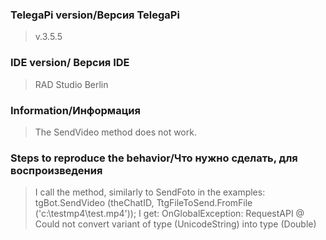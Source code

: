### TelegaPi version/Версия TelegaPi
> v.3.5.5
### IDE version/ Версия IDE
> RAD Studio Berlin
### Information/Информация
> The SendVideo method does not work.
### Steps to reproduce the behavior/Что нужно сделать, для воспроизведения
> I call the method, similarly to SendFoto in the examples: tgBot.SendVideo (theChatID, TtgFileToSend.FromFile ('c:\testmp4\test.mp4'));
>I get: OnGlobalException: RequestAPI @ Could not convert variant of type (UnicodeString) into type (Double)
